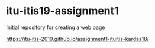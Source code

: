# itu-itis19-assignment1
Initial repository for creating a web page

https://itu-itis-2019.github.io/assignment1-ituitis-kardas18/
